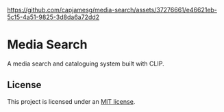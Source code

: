 https://github.com/capjamesg/media-search/assets/37276661/e46621eb-5c15-4a51-9825-3d8da6a72dd2

# Media Search

A media search and cataloguing system built with CLIP.

## License

This project is licensed under an [MIT license](LICENSE).
